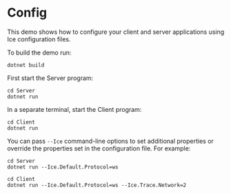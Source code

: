 # Config

This demo shows how to configure your client and server applications using Ice configuration files.

To build the demo run:

``` shell
dotnet build
```

First start the Server program:

```shell
cd Server
dotnet run
```

In a separate terminal, start the Client program:

```shell
cd Client
dotnet run
```

You can pass `--Ice` command-line options to set additional properties or override the properties set in the
configuration file. For example:

```shell
cd Server
dotnet run --Ice.Default.Protocol=ws
```

```shell
cd Client
dotnet run --Ice.Default.Protocol=ws --Ice.Trace.Network=2
```

